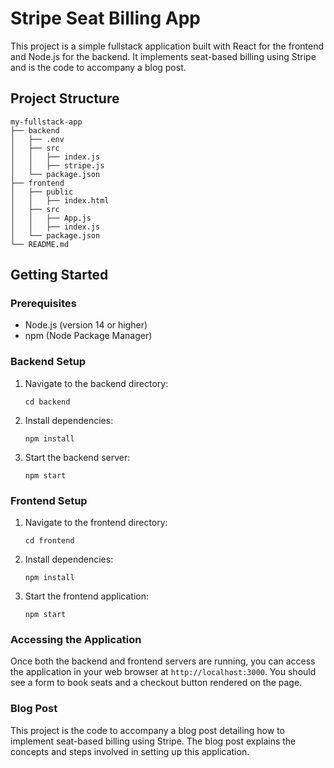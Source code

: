 # Stripe Seat Billing App

This project is a simple fullstack application built with React for the frontend and Node.js for the backend. It implements seat-based billing using Stripe and is the code to accompany a blog post.

## Project Structure

```
my-fullstack-app
├── backend
│   ├── .env
│   ├── src
│   │   ├── index.js
│   │   ├── stripe.js
│   └── package.json
├── frontend
│   ├── public
│   │   ├── index.html
│   ├── src
│   │   ├── App.js
│   │   ├── index.js
│   └── package.json
└── README.md
```

## Getting Started

### Prerequisites

- Node.js (version 14 or higher)
- npm (Node Package Manager)

### Backend Setup

1. Navigate to the backend directory:
   ```
   cd backend
   ```

2. Install dependencies:
   ```
   npm install
   ```

3. Start the backend server:
   ```
   npm start
   ```

### Frontend Setup

1. Navigate to the frontend directory:
   ```
   cd frontend
   ```

2. Install dependencies:
   ```
   npm install
   ```

3. Start the frontend application:
   ```
   npm start
   ```

### Accessing the Application

Once both the backend and frontend servers are running, you can access the application in your web browser at `http://localhost:3000`. You should see a form to book seats and a checkout button rendered on the page.

### Blog Post

This project is the code to accompany a blog post detailing how to implement seat-based billing using Stripe. The blog post explains the concepts and steps involved in setting up this application.